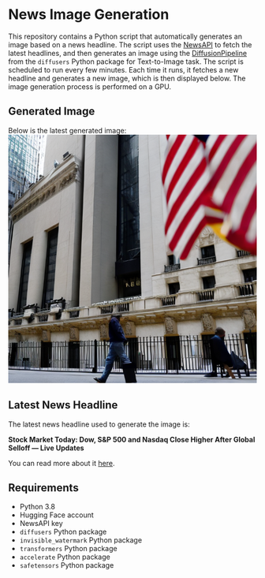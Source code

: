 # News Image Generation
This repository contains a Python script that automatically generates an image based on a news headline. The script uses the [NewsAPI](https://newsapi.org/) to fetch the latest headlines, and then generates an image using the [DiffusionPipeline](https://github.com/huggingface/diffusers) from the `diffusers` Python package for Text-to-Image task.
The script is scheduled to run every few minutes. Each time it runs, it fetches a new headline and generates a new image, which is then displayed below. The image generation process is performed on a GPU.

## Generated Image
Below is the latest generated image:
![Generated Image](image.png)

## Latest News Headline
The latest news headline used to generate the image is:

**Stock Market Today: Dow, S&P 500 and Nasdaq Close Higher After Global Selloff — Live Updates**

You can read more about it [here](https://news.google.com/rss/articles/CBMimgFBVV95cUxOaUdzVEc0VUxhSTJPZ0VxYlY1NHE1Y3ZtblpzaXBBdG1Oa1IwQU5NR1BST3B3VkM1U2QyYjJJMTA4TVEtWWZsaFpCVVRSa1pkN3hsNkVZLTBEUGlyU283ejZmQTAyMnRRck1nMXRPOWs2R01rNm9UbEhRYTNZejY2UVQtRE45UXhEZ29rSWhzUTl1ZG80b3RCQXFn?oc=5).

## Requirements
- Python 3.8
- Hugging Face account
- NewsAPI key
- `diffusers` Python package
- `invisible_watermark` Python package
- `transformers` Python package
- `accelerate` Python package
- `safetensors` Python package
